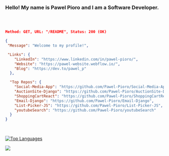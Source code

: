 ### Hello! My name is Pawel Pioro and I am a Software Developer.
<br>

```json

Method: GET, URL: "/README", Status: 200 (OK)

{
 "Message": "Welcome to my profile!",

 "Links": {
    "LinkedIn": "https://www.linkedin.com/in/pawel-pioro/",
    "Website": "https://pawel-website.webflow.io/",
    "Blog": "https://dev.to/pawel_p"
  },

  "Top Repos": {
    "Social-Media-App": "https://github.com/Pawel-Pioro/Social-Media-App",
    "AuctionSite-Django": "https://github.com/Pawel-Pioro/AuctionSite-Django",
    "ShoppingCartReact": "https://github.com/Pawel-Pioro/ShoppingCartReact",
    "Email-Django": "https://github.com/Pawel-Pioro/Email-Django",
    "List-Picker-JS": "https://github.com/Pawel-Pioro/List-Picker-JS",
    "youtubeSearch": "https://github.com/Pawel-Pioro/youtubeSearch"
  }
}
```

<br>

<a href="https://github.com/Pawel-Pioro" align="left"><img src="https://github-readme-stats.vercel.app/api/top-langs/?username=Pawel-Pioro&langs_count=10&title_color=0891b2&text_color=ffffff&icon_color=0891b2&bg_color=1c1917&hide_border=true&locale=en&custom_title=Top%20%Languages" alt="Top Languages" /></a>

![](https://komarev.com/ghpvc/?username=Pawel-Pioro&style=for-the-badge)
